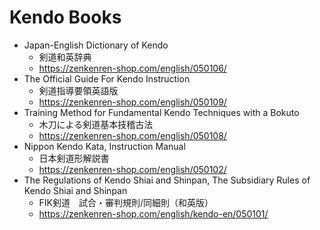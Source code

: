 # Kendo Books

- Japan-English Dictionary of Kendo
    - 剣道和英辞典
    - https://zenkenren-shop.com/english/050106/
- The Official Guide For Kendo Instruction
    - 剣道指導要領英語版
    - https://zenkenren-shop.com/english/050109/
- Training Method for Fundamental Kendo Techniques with a Bokuto
    - 木刀による剣道基本技稽古法
    - https://zenkenren-shop.com/english/050108/
- Nippon Kendo Kata, Instruction Manual
    - 日本剣道形解説書
    - https://zenkenren-shop.com/english/050102/
- The Regulations of Kendo Shiai and Shinpan, The Subsidiary Rules of Kendo Shiai and Shinpan
    - FIK剣道　試合・審判規則/同細則（和英版）
    - https://zenkenren-shop.com/english/kendo-en/050101/
